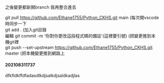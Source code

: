 之後變更都新開branch
我再整合進去

git pull https://github.com/Ethane1755/Python_CKHS.git main (每次開vscode時同步一下  
git add . (加入git目錄  
編輯
git commit -m '你對你更改這段程式碼的備註'(這裡要引號) (把變更推到本機git裡  
git push --set-upstream https://github.com/Ethane1755/Python_CKHS.git master (把本機變更推到網路上  
#### 202108311737
dfkfldkffdfadasdlkdjsalkdjsaldkadjlas
